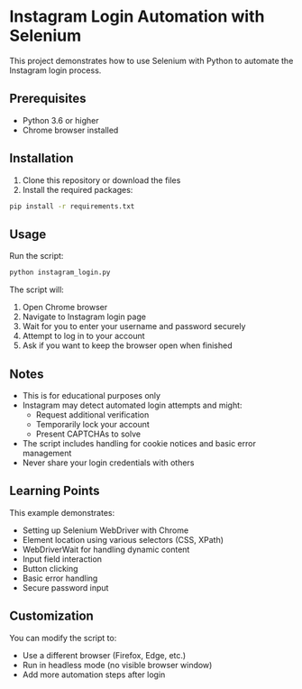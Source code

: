 # Instagram Login Automation with Selenium

This project demonstrates how to use Selenium with Python to automate the Instagram login process.

## Prerequisites

- Python 3.6 or higher
- Chrome browser installed

## Installation

1. Clone this repository or download the files
2. Install the required packages:

```bash
pip install -r requirements.txt
```

## Usage

Run the script:

```bash
python instagram_login.py
```

The script will:
1. Open Chrome browser
2. Navigate to Instagram login page
3. Wait for you to enter your username and password securely
4. Attempt to log in to your account
5. Ask if you want to keep the browser open when finished

## Notes

- This is for educational purposes only
- Instagram may detect automated login attempts and might:
  - Request additional verification
  - Temporarily lock your account
  - Present CAPTCHAs to solve
- The script includes handling for cookie notices and basic error management
- Never share your login credentials with others

## Learning Points

This example demonstrates:
- Setting up Selenium WebDriver with Chrome
- Element location using various selectors (CSS, XPath)
- WebDriverWait for handling dynamic content
- Input field interaction
- Button clicking
- Basic error handling
- Secure password input

## Customization

You can modify the script to:
- Use a different browser (Firefox, Edge, etc.)
- Run in headless mode (no visible browser window)
- Add more automation steps after login 